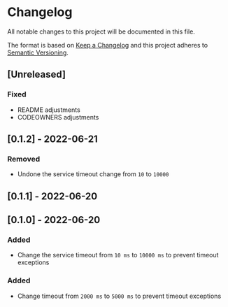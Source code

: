 # Changelog

All notable changes to this project will be documented in this file.

The format is based on [Keep a Changelog](http://keepachangelog.com/en/1.0.0/)
and this project adheres to [Semantic Versioning](http://semver.org/spec/v2.0.0.html).

## [Unreleased]
### Fixed

- README adjustments
- CODEOWNERS adjustments

## [0.1.2] - 2022-06-21
### Removed

- Undone the service timeout change from `10` to `10000`

## [0.1.1] - 2022-06-20

## [0.1.0] - 2022-06-20

### Added

- Change the service timeout from `10 ms` to `10000 ms` to prevent timeout exceptions

### Added

- Change timeout from `2000 ms` to `5000 ms` to prevent timeout exceptions 
